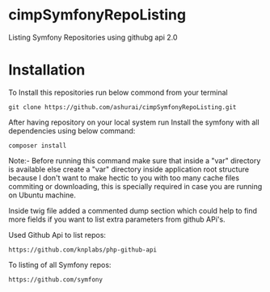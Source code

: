 # cimpSymfonyRepoListing
Listing Symfony Repositories using githubg api 2.0

# Installation
To Install this repositories run below commond from your terminal

`git clone https://github.com/ashurai/cimpSymfonyRepoListing.git`

After having repository on your local system run Install the symfony with all dependencies using below command:

`composer install `

Note:- Before running this command make sure that inside  a "var" directory is available else create a "var" directory inside application root structure because I don't want to make hectic to you with too many cache files commiting or downloading, this is specially required in case you are running on Ubuntu machine.

Inside twig file added a commented dump section which could help to find more fields if you want to list extra parameters from github APi's.

Used Github Api to list repos:

`https://github.com/knplabs/php-github-api`

To listing of all Symfony repos:

`https://github.com/symfony`
